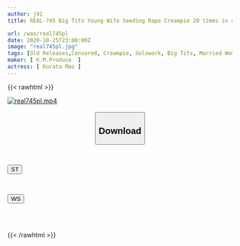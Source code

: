 ```yaml
---
author: j91
title: REAL-745 Big Tits Young Wife Seeding Rape Creampie 20 times in a row Mao Kurata

url: /was/real745pl
date: 2020-10-25T23:00:00Z
image: "real745pl.jpg"
tags: [Old Releases,Censored, Creampie, Solowork, Big Tits, Married Woman, (tag-censored), Evil	]
maker: [ K.M.Produce  ]
actress: [ Kurata Mao ]
---
```



{{< rawhtml >}}

<div class="video" data-videoid="9RolR43VlbCDyJ">
    <a href="javascript:;">
        <img src="/was/real745pl/real745pl.jpg" width="WIDTH" height="HEIGHT" alt="real745pl.mp4" loading="lazy">
    </a>
</div>

<script type="text/javascript" src="https://j91.asia/asset/on-demand-st.js"></script>

<br>
  <link rel="stylesheet" href="https://j91.asia/asset/bs5.css">
  
  <center>
  <button class="btn btn-primary" type="button" data-bs-toggle="collapse" data-bs-target=".multi-collapse" aria-expanded="false" aria-controls="multiCollapseExample1 multiCollapseExample2"><h2>Download</h2></button></center>
</p>
<div class="row">
  <div class="col">
    <div class="collapse multi-collapse" id="multiCollapseExample1">
      <div class="card card-body">
	      	      <br>
<div class="buttons">  
<p><a href="https://streamtape.to/v/9RolR43VlbCDyJ" target="_blank"><button class="btn-hover color-3"><i class="fa fa-download"></i> ST</button></a></p></div>
    </div>
  </div>
</div>
  <div class="col">
    <div class="collapse multi-collapse" id="multiCollapseExample2">
      <div class="card card-body">
	      <br>
<div class="buttons">
<p><a href="https://wolfstream.tv/hgldsu5jenh4" target="_blank"><button class="btn-hover color-8"><i class="fa fa-download"></i> WS</button></a></p></div>
<br><br>
      </div>
    </div>
  </div>
</div>

{{< /rawhtml >}}